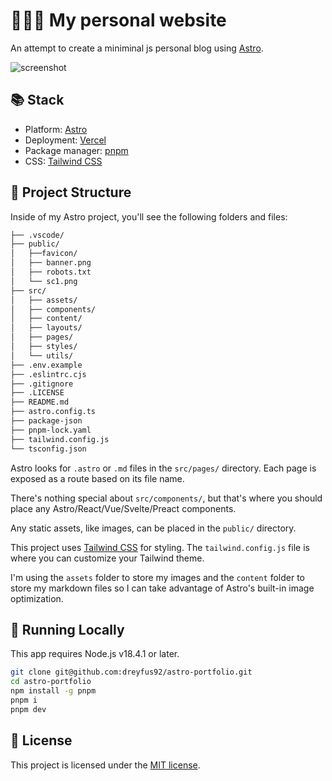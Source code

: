 # 🧑🏻‍💻 My personal website

An attempt to create a miniminal js personal blog using
[Astro](https://astro.build/).

![screenshot](/public/sc1.png)

## 📚 Stack

- Platform: [Astro](https://astro.build/)
- Deployment: [Vercel](https://vercel.com/)
- Package manager: [pnpm](https://pnpm.io/)
- CSS: [Tailwind CSS](https://tailwindcss.com/)

## 🚀 Project Structure

Inside of my Astro project, you'll see the following folders and files:

```bash
├── .vscode/
├── public/
│   ├──favicon/
│   ├── banner.png
│   ├── robots.txt
│   └── sc1.png
├── src/
│   ├── assets/
│   ├── components/
│   ├── content/
│   ├── layouts/
│   ├── pages/
│   ├── styles/
│   └── utils/
├── .env.example
├── .eslintrc.cjs
├── .gitignore
├── .LICENSE
├── README.md
├── astro.config.ts
├── package-json
├── pnpm-lock.yaml
├── tailwind.config.js
└── tsconfig.json
```

Astro looks for `.astro` or `.md` files in the `src/pages/` directory. Each page
is exposed as a route based on its file name.

There's nothing special about `src/components/`, but that's where you should
place any Astro/React/Vue/Svelte/Preact components.

Any static assets, like images, can be placed in the `public/` directory.

This project uses [Tailwind CSS](https://tailwindcss.com/) for styling. The
`tailwind.config.js` file is where you can customize your Tailwind theme.

I'm using the `assets` folder to store my images and the `content` folder to
store my markdown files so I can take advantage of Astro's built-in image
optimization.

## 🧞 Running Locally

This app requires Node.js v18.4.1 or later.

```bash
git clone git@github.com:dreyfus92/astro-portfolio.git
cd astro-portfolio
npm install -g pnpm
pnpm i
pnpm dev
```

## 📝 License

This project is licensed under the [MIT license](/LICENSE).
